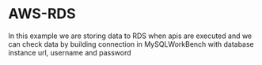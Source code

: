 # AWS-RDS
In this example we are storing data to RDS when apis are executed and we can check data by building connection in MySQLWorkBench with database instance url, username and password
